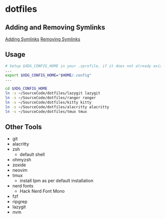 # dotfiles

## Adding and Removing Symlinks

[Adding Symlinks](https://www.linode.com/docs/guides/linux-symlinks/)
[Removing Symlinks](https://www.linode.com/docs/guides/linux-remove-symbolic-link/)

## Usage

```bash
# Setup $XDG_CONFIG_HOME in your .zprofile, if it does not already exist
...
export $XDG_CONFIG_HOME="$HOME/.config"
...
```

```bash
cd $XDG_CONFIG_HOME
ln -s ~/SourceCode/dotfiles/lazygit lazygit
ln -s ~/SourceCode/dotfiles/ranger ranger
ln -s ~/SourceCode/dotfiles/kitty kitty
ln -s ~/SourceCode/dotfiles/alacritty alacritty
ln -s ~/SourceCode/dotfiles/tmux tmux
```

## Other Tools

- git
- alacritty
- zsh
  - default shell
- ohmyzsh
- zoxide
- neovim
- tmux
  - install tpm as per default installation
- nerd fonts
  - Hack Nerd Font Mono
- fzf
- ripgrep
- lazygit
- nvm
